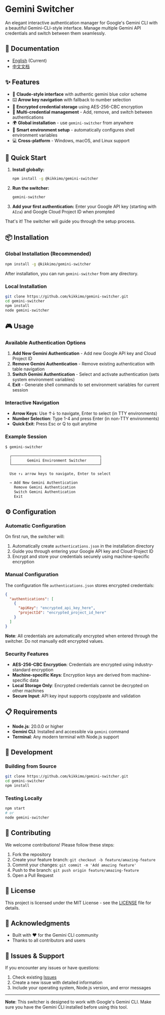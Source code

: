 # Gemini Switcher

An elegant interactive authentication manager for Google's Gemini CLI with a beautiful Gemini-CLI-style interface. Manage multiple Gemini API credentials and switch between them seamlessly.

## 📖 Documentation

- [English](README.md) (Current)
- [中文文档](docs/README-zh.md)

## ✨ Features

- 🎨 **Claude-style interface** with authentic gemini blue color scheme
- ⌨️ **Arrow key navigation** with fallback to number selection
- 🔐 **Encrypted credential storage** using AES-256-CBC encryption
- 🔄 **Multi-credential management** - Add, remove, and switch between authentications
- 🌍 **Global installation** - use `gemini-switcher` from anywhere
- 🔧 **Smart environment setup** - automatically configures shell environment variables
- 💻 **Cross-platform** - Windows, macOS, and Linux support

## 🚀 Quick Start

1. **Install globally:**
   ```bash
   npm install -g @kikkimo/gemini-switcher
   ```

2. **Run the switcher:**
   ```bash
   gemini-switcher
   ```

3. **Add your first authentication:** Enter your Google API key (starting with `AIza`) and Google Cloud Project ID when prompted

That's it! The switcher will guide you through the setup process.

## 📦 Installation

### Global Installation (Recommended)

```bash
npm install -g @kikkimo/gemini-switcher
```

After installation, you can run `gemini-switcher` from any directory.

### Local Installation

```bash
git clone https://github.com/kikkimo/gemini-switcher.git
cd gemini-switcher
npm install
node gemini-switcher
```

## 🎮 Usage

### Available Authentication Options

1. **Add New Gemini Authentication** - Add new Google API key and Cloud Project ID
2. **Remove Gemini Authentication** - Remove existing authentication with table navigation
3. **Switch Gemini Authentication** - Select and activate authentication (sets system environment variables)
4. **Exit** - Generate shell commands to set environment variables for current session

### Interactive Navigation

- **Arrow Keys**: Use ↑↓ to navigate, Enter to select (in TTY environments)
- **Number Selection**: Type 1-4 and press Enter (in non-TTY environments)
- **Quick Exit**: Press Esc or Q to quit anytime

### Example Session

```bash
$ gemini-switcher

  ┌────────────────────────────────────────┐
  │       Gemini Environment Switcher      │
  └────────────────────────────────────────┘

  Use ↑↓ arrow keys to navigate, Enter to select

  → Add New Gemini Authentication
    Remove Gemini Authentication
    Switch Gemini Authentication
    Exit
```

## ⚙️ Configuration

### Automatic Configuration

On first run, the switcher will:

1. Automatically create `authentications.json` in the installation directory
2. Guide you through entering your Google API key and Cloud Project ID
3. Encrypt and store your credentials securely using machine-specific encryption

### Manual Configuration

The configuration file `authentications.json` stores encrypted credentials:

```json
{
  "authentications": [
    {
      "apiKey": "encrypted_api_key_here",
      "projectId": "encrypted_project_id_here"
    }
  ]
}
```

**Note**: All credentials are automatically encrypted when entered through the switcher. Do not manually edit encrypted values.

### Security Features

- **AES-256-CBC Encryption**: Credentials are encrypted using industry-standard encryption
- **Machine-specific Keys**: Encryption keys are derived from machine-specific data
- **Local Storage Only**: Encrypted credentials cannot be decrypted on other machines
- **Secure Input**: API key input supports copy/paste and validation

## 📋 Requirements

- **Node.js**: 20.0.0 or higher
- **Gemini CLI**: Installed and accessible via `gemini` command
- **Terminal**: Any modern terminal with Node.js support

## 🔧 Development

### Building from Source

```bash
git clone https://github.com/kikkimo/gemini-switcher.git
cd gemini-switcher
npm install
```

### Testing Locally

```bash
npm start
# or
node gemini-switcher
```

## 🤝 Contributing

We welcome contributions! Please follow these steps:

1. Fork the repository
2. Create your feature branch: `git checkout -b feature/amazing-feature`
3. Commit your changes: `git commit -m 'Add amazing feature'`
4. Push to the branch: `git push origin feature/amazing-feature`
5. Open a Pull Request

## 📄 License

This project is licensed under the MIT License - see the [LICENSE](LICENSE) file for details.

## 🙏 Acknowledgments

- Built with ❤️ for the Gemini CLI community
- Thanks to all contributors and users

## 🐛 Issues & Support

If you encounter any issues or have questions:

1. Check existing [Issues](https://github.com/kikkimo/gemini-switcher/issues)
2. Create a new issue with detailed information
3. Include your operating system, Node.js version, and error messages

---

**Note**: This switcher is designed to work with Google's Gemini CLI. Make sure you have the Gemini CLI installed before using this tool.